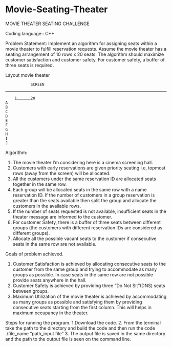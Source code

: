# Movie-Seating-Theater

MOVIE THEATER SEATING CHALLENGE

Coding language:: C++

Problem Statement:
Implement an algorithm for assigning seats within a movie theater to fulfill reservation requests. Assume the movie theater has a seating arrangement of 10 rows x 20 seats. The algorithm should maximize customer satisfaction and customer safety. 
For customer safety, a buffer of three seats is required. 

Layout movie theater

		       SCREEN
---------------------------------------
		1………………20
	A
	B
	C
	D
	E
	F
	G
	H
	I
	J

Algorithm:
1. The movie theater I’m considering here is a cinema screening hall.
2. Customers with early reservations are given priority seating i.e, topmost rows (away from the screen) will be allocated.
3. All the customers under the same reservation ID are allocated seats together in the same row. 
4. Each group will be allocated seats in the same row with a name reservation ID. If the number of customers in a group reservation is greater than the seats available then split the group and allocate the customers in the available rows. 
5. If the number of seats requested is not available, insufficient seats in the theater message are informed to the customer. 
6. For customer Safety, there is a buffer of three seats between different groups (the customers with different reservation IDs are considered as different groups).
7. Allocate all the possible vacant seats to the customer if consecutive seats in the same row are not available. 

Goals of problem achieved. 

1. Customer Satisfaction is achieved by allocating consecutive seats to the customer from the same group and trying to accommodate as many groups as possible. In case seats in the same row are not possible provide seats anywhere in the hall. 
2. Customer Safety is achieved by providing three “Do Not Sit”(DNS) seats between groups. 
3. Maximum Utilization of the movie theater is achieved by accommodating as many groups as possible and satisfying them by providing consecutive seats starting from the first column. This will helps in maximum occupancy in the theater. 

Steps for running the program. 
1.Download the code.
2. From the terminal take the path to the directory and build the code and then run the code 
./file_name “path_input file” 
3. The output file is saved in the same directory and the path to the output file is seen on the command line. 

